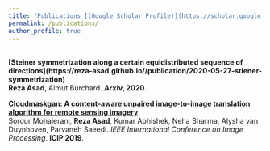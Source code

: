 ```yaml
---
title: "Publications [(Google Scholar Profile)](https://scholar.google.ca/citations?user=SJRiDSAAAAAJ&hl=en)"
permalink: /publications/
author_profile: true
---
```

<br>
<b>[Steiner symmetrization along a certain equidistributed sequence of directions](https://reza-asad.github.io//publication/2020-05-27-stiener-symmetrization)</b> <br> 
<b>Reza Asad</b>, Almut Burchard.
<b>Arxiv, 2020</b>.

<b>[Cloudmaskgan: A content-aware unpaired image-to-image translation algorithm for remote sensing imagery](http://reza-asad.github.io/publication/2019-09-22-cloudmaskgan)</b> <br> 
Sorour Mohajerani, <b>Reza Asad</b>, Kumar Abhishek, Neha Sharma, Alysha van Duynhoven, Parvaneh Saeedi.
<i>IEEE International Conference on Image Processing</i>. <b>ICIP 2019</b>.

